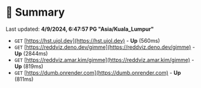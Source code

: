 # 📖 Summary
Last updated: **4/9/2024, 6:47:57 PG "Asia/Kuala_Lumpur"**

- `GET` [https://hst.ujol.dev](https://hst.ujol.dev) - **Up** (560ms)
- `GET` [https://reddviz.deno.dev/gimme](https://reddviz.deno.dev/gimme) - **Up** (2844ms)
- `GET` [https://reddviz.amar.kim/gimme](https://reddviz.amar.kim/gimme) - **Up** (819ms)
- `GET` [https://dumb.onrender.com](https://dumb.onrender.com) - **Up** (811ms)
